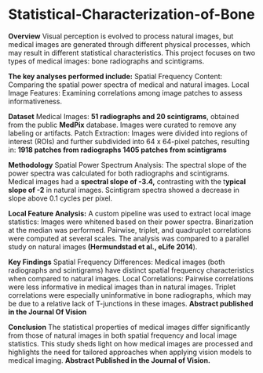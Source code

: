 # Statistical-Characterization-of-Bone

**Overview**
Visual perception is evolved to process natural images, but medical images are generated through different physical processes, which may result in different statistical characteristics. This project focuses on two types of medical images: bone radiographs and scintigrams.

**The key analyses performed include:**
Spatial Frequency Content: Comparing the spatial power spectra of medical and natural images.
Local Image Features: Examining correlations among image patches to assess informativeness.

**Dataset**
Medical Images: **51 radiographs and 20 scintigrams**, obtained from the public **MedPix** database. Images were curated to remove any labeling or artifacts.
Patch Extraction: Images were divided into regions of interest (ROIs) and further subdivided into 64 x 64-pixel patches, resulting in:
**1918 patches from radiographs
1405 patches from scintigrams**

**Methodology**
Spatial Power Spectrum Analysis:
The spectral slope of the power spectra was calculated for both radiographs and scintigrams.
Medical images had a **spectral slope of -3.4,** contrasting with the t**ypical slope of -2** in natural images.
Scintigram spectra showed a decrease in slope above 0.1 cycles per pixel.

**Local Feature Analysis:**
A custom pipeline was used to extract local image statistics:
Images were whitened based on their power spectra.
Binarization at the median was performed.
Pairwise, triplet, and quadruplet correlations were computed at several scales.
The analysis was compared to a parallel study on natural images **(Hermundstad et al., eLife 2014**).

**Key Findings**
Spatial Frequency Differences: Medical images (both radiographs and scintigrams) have distinct spatial frequency characteristics when compared to natural images.
Local Correlations:
Pairwise correlations were less informative in medical images than in natural images.
Triplet correlations were especially uninformative in bone radiographs, which may be due to a relative lack of T-junctions in these images. **Abstract published in the Journal Of Vision**

**Conclusion**
The statistical properties of medical images differ significantly from those of natural images in both spatial frequency and local image statistics. This study sheds light on how medical images are processed and highlights the need for tailored approaches when applying vision models to medical imaging. **Abstract Published in the Journal of Vision.**


